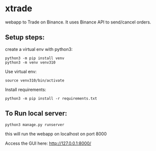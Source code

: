 # xtrade

webapp to Trade on Binance.
It uses Binance API to send/cancel orders.

## Setup steps:

create a virtual env with python3:

```commandline
python3 -m pip install venv
python3 -m venv venv310
```

Use virtual env:

```commandline
source venv310/bin/activate
```

Install requirements:
```commandline
python3 -m pip install -r requirements.txt
```

## To Run local server:
```commandline
python3 manage.py runserver
```

this will run the webapp on localhost on port 8000

Access the GUI here: http://127.0.0.1:8000/

